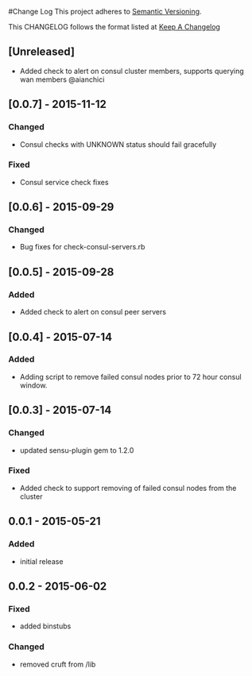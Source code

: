 #Change Log
This project adheres to [Semantic Versioning](http://semver.org/).

This CHANGELOG follows the format listed at [Keep A Changelog](http://keepachangelog.com/)

## [Unreleased]
- Added check to alert on consul cluster members, supports querying wan members @aianchici

## [0.0.7] - 2015-11-12
### Changed
- Consul checks with UNKNOWN status should fail gracefully

### Fixed
- Consul service check fixes

## [0.0.6] - 2015-09-29
### Changed
- Bug fixes for check-consul-servers.rb

## [0.0.5] - 2015-09-28
### Added
- Added check to alert on consul peer servers

## [0.0.4] - 2015-07-14
### Added
- Adding script to remove failed consul nodes prior to 72 hour consul window. 

## [0.0.3] - 2015-07-14
### Changed
- updated sensu-plugin gem to 1.2.0

### Fixed
- Added check to support removing of failed consul nodes from the cluster

## 0.0.1 - 2015-05-21

### Added
- initial release

## 0.0.2 - 2015-06-02

### Fixed
- added binstubs

### Changed
- removed cruft from /lib
